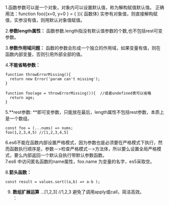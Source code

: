 1.函数参数可以是一个对象，对象内可以设置默认值，称为解构赋值默认值。
正确用法：function  foo({x=0, y=0 } = {  }){  函数体}
实参有对象值，则直接解构赋值，实参没有值，则用默认对象值赋值。  

2.**参数length属性：** 函数参数.length指没有默认值参数的个数,也不包括rest可变参数。  

3.**参数作用域问题：** 函数的参数会形成一个独立的作用域，如果变量有值，则在函数内部变量，否则引用外部全部的值。  

4.**不能省略参数：**
```
function throwErrorMissing(){
  return new Error('param can't missing');
}

function foo(age = throwErrorMissing()){  //或者undefined表可以省略
  return age;
}
```
5.**rest参数: **即可变参数，只能放在最后，length属性不包括rest参数，本质上是一个数组。
```
const foo = (...nums) => nums;  
foo(1,2,3,4,5) //[1,2,3,4,5]
```  

6.es6不能在函数内部设置严格模式，因为参数也是必须要在严格模式下执行，然而函数执行顺序是，参数－>检查严格模式－>方法体，所以要么设置全局严格模式，要么内部返回一个默认自执行带默认参数函数。  
7.es6 中访问匿名函数的name属性，foo.name 为变量的名字，es5采取空。  

8.**箭头函数：**
```
const result = values.sort((a,b) => a-b );
```  

9. **数组扩展运算** ...[1,2,3]  //1,2,3   避免了调用apply或call，简洁高效。  
：
